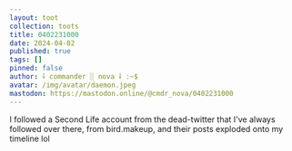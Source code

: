 ```yaml
---
layout: toot
collection: toots
title: 0402231000
date: 2024-04-02
published: true
tags: []
pinned: false
author: ⸸ commander ░ nova ⸸ :~$
avatar: /img/avatar/daemon.jpeg
mastodon: https://mastodon.online/@cmdr_nova/0402231000
---
```


I followed a Second Life account from the dead-twitter that I've always followed over there, from bird.makeup, and their posts exploded onto my timeline lol
